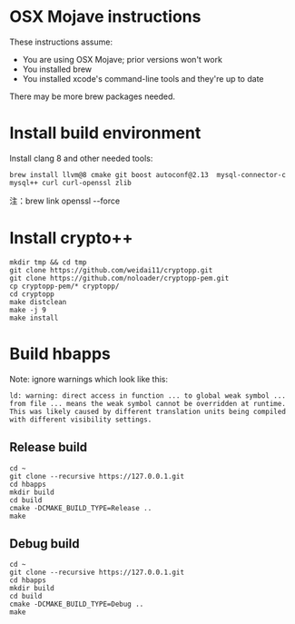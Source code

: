 # OSX Mojave instructions

These instructions assume:
* You are using OSX Mojave; prior versions won't work
* You installed brew
* You installed xcode's command-line tools and they're up to date

There may be more brew packages needed.

# Install build environment

Install clang 8 and other needed tools:
```
brew install llvm@8 cmake git boost autoconf@2.13  mysql-connector-c mysql++ curl curl-openssl zlib
```
注：brew link openssl --force

# Install crypto++
```
mkdir tmp && cd tmp
git clone https://github.com/weidai11/cryptopp.git
git clone https://github.com/noloader/cryptopp-pem.git
cp cryptopp-pem/* cryptopp/
cd cryptopp
make distclean
make -j 9
make install
```
# Build hbapps

Note: ignore warnings which look like this:

```
ld: warning: direct access in function ... to global weak symbol ... from file ... means the weak symbol cannot be overridden at runtime. This was likely caused by different translation units being compiled with different visibility settings.
```

## Release build

```
cd ~
git clone --recursive https://127.0.0.1.git
cd hbapps
mkdir build
cd build
cmake -DCMAKE_BUILD_TYPE=Release ..
make
```

## Debug build

```
cd ~
git clone --recursive https://127.0.0.1.git
cd hbapps
mkdir build
cd build
cmake -DCMAKE_BUILD_TYPE=Debug ..
make
```
